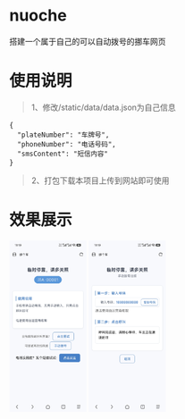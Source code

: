 # nuoche
搭建一个属于自己的可以自动拨号的挪车网页

# 使用说明
>1、修改/static/data/data.json为自己信息
```
{
  "plateNumber": "车牌号",
  "phoneNumber": "电话号码",
  "smsContent": "短信内容"
}
```
>2、打包下载本项目上传到网站即可使用

# 效果展示
<img src="https://github.com/QsSama-W/nuoche/blob/main/Screenshot_2025-10-05-11-19-06-841_mark.via.jpg" style="zoom:30%;" />
<img src="https://github.com/QsSama-W/nuoche/blob/main/Screenshot_2025-10-05-11-19-11-066_mark.via.jpg" style="zoom:30%;" />
